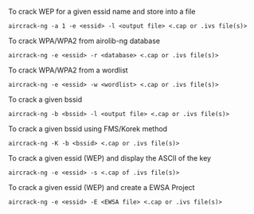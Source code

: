 To crack WEP for a given essid name and store into a file

    aircrack-ng -a 1 -e <essid> -l <output file> <.cap or .ivs file(s)>

To crack WPA/WPA2 from airolib-ng database

    aircrack-ng -e <essid> -r <database> <.cap or .ivs file(s)>

To crack WPA/WPA2 from a wordlist

    aircrack-ng -e <essid> -w <wordlist> <.cap or .ivs file(s)>

To crack a given bssid

    aircrack-ng -b <bssid> -l <output file> <.cap or .ivs file(s)>

To crack a given bssid using FMS/Korek method

    aircrack-ng -K -b <bssid> <.cap or .ivs file(s)>

To crack a given essid (WEP) and display the ASCII of the key

    aircrack-ng -e <essid> -s <.cap of .ivs file(s)>

To crack a given essid (WEP) and create a EWSA Project

    aircrack-ng -e <essid> -E <EWSA file> <.cap or .ivs file(s)>
